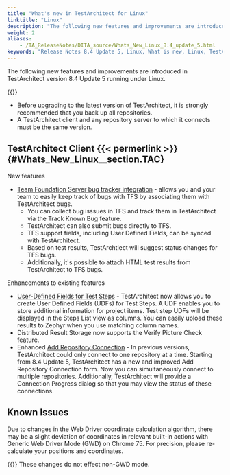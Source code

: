 ```yaml
--- 
title: "What's new in TestArchitect for Linux"
linktitle: "Linux"
description: "The following new features and improvements are introduced in TestArchitect version 8.4 Update 5 running under Linux."
weight: 2
aliases: 
    - /TA_ReleaseNotes/DITA_source/Whats_New_Linux_8.4_update_5.html
keywords: "Release Notes 8.4 Update 5, Linux, What is new, Linux, TestArchitect 8.4 Update 5, TestArchitect 8.4 Update 5, what is new, Linux"
---
```


The following new features and improvements are introduced in TestArchitect version 8.4 Update 5 running under Linux.

{{<remember>}}

-   Before upgrading to the latest version of TestArchitect, it is strongly recommended that you back up all repositories.
-   A TestArchitect client and any repository server to which it connects must be the same version.

## TestArchitect Client {{< permerlink >}} {#Whats_New_Linux__section.TAC} 

New features

-   [Team Foundation Server bug tracker integration](/user-guide/integration-with-third-party-tools/tfs-integration/tfs-bug-tracker/configuring-tfs-bug-tracker-integration/registering-a-tfs-bug-tracker#) - allows you and your team to easily keep track of bugs with TFS by associating them with TestArchitect bugs.
    -   You can collect bug isssues in TFS and track them in TestArchitect via the Track Known Bug feature.
    -   TestArchitect can also submit bugs directly to TFS.
    -   TFS support fields, including User Defined Fields, can be synced with TestArchitect.
    -   Based on test results, TestArchtiect will suggest status changes for TFS bugs.
    -   Additionally, it's possible to attach HTML test results from TestArchitect to TFS bugs.

Enhancements to existing features

-   [User-Defined Fields for Test Steps](/administration-guide/user-defined-fields/creating-a-user-defined-field#) - TestArchitect now allows you to create User Defined Fields \(UDFs\) for Test Steps. A UDF enables you to store additional information for project items. Test step UDFs will be displayed in the Steps List view as columns. You can easily upload these results to Zephyr when you use matching column names.
-   Distributed Result Storage now supports the Verify Picture Check feature.
-   Enhanced [Add Repository Connection](/user-guide/getting-started/working-with-repositories/connecting-to-a-repository#) - In previous versions, TestArchitect could only connect to one repository at a time. Starting from 8.4 Update 5, TestArchitect has a new and improved Add Repository Connection form. Now you can simultaneously connect to multiple repositories. Additionally, TestArchitect will provide a Connection Progress dialog so that you may view the status of these connections.

## Known Issues

Due to changes in the Web Driver coordinate calculation algorithm, there may be a slight deviation of coordinates in relevant built-in actions with Generic Web Driver Mode \(GWD\) on Chrome 75. For precision, please re-calculate your positions and coordinates.

{{<note>}} These changes do not effect non-GWD mode.

